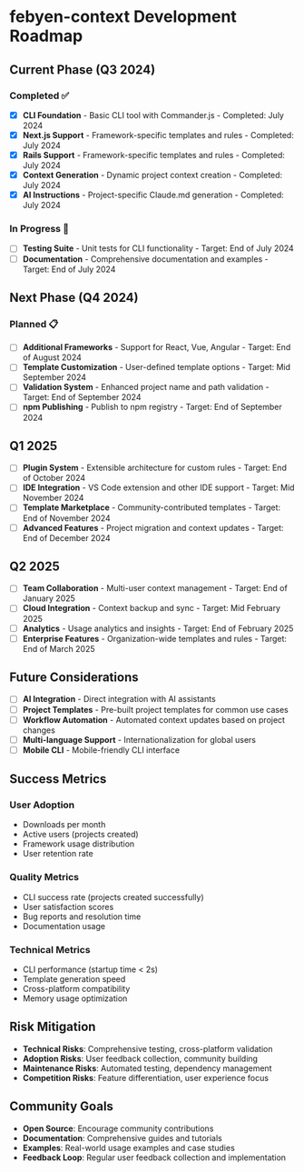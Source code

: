 # febyen-context Development Roadmap

## Current Phase (Q3 2024)

### Completed ✅

- [x] **CLI Foundation** - Basic CLI tool with Commander.js - Completed: July 2024
- [x] **Next.js Support** - Framework-specific templates and rules - Completed: July 2024
- [x] **Rails Support** - Framework-specific templates and rules - Completed: July 2024
- [x] **Context Generation** - Dynamic project context creation - Completed: July 2024
- [x] **AI Instructions** - Project-specific Claude.md generation - Completed: July 2024

### In Progress 🚧

- [ ] **Testing Suite** - Unit tests for CLI functionality - Target: End of July 2024
- [ ] **Documentation** - Comprehensive documentation and examples - Target: End of July 2024

## Next Phase (Q4 2024)

### Planned 📋

- [ ] **Additional Frameworks** - Support for React, Vue, Angular - Target: End of August 2024
- [ ] **Template Customization** - User-defined template options - Target: Mid September 2024
- [ ] **Validation System** - Enhanced project name and path validation - Target: End of September 2024
- [ ] **npm Publishing** - Publish to npm registry - Target: End of September 2024

## Q1 2025

- [ ] **Plugin System** - Extensible architecture for custom rules - Target: End of October 2024
- [ ] **IDE Integration** - VS Code extension and other IDE support - Target: Mid November 2024
- [ ] **Template Marketplace** - Community-contributed templates - Target: End of November 2024
- [ ] **Advanced Features** - Project migration and context updates - Target: End of December 2024

## Q2 2025

- [ ] **Team Collaboration** - Multi-user context management - Target: End of January 2025
- [ ] **Cloud Integration** - Context backup and sync - Target: Mid February 2025
- [ ] **Analytics** - Usage analytics and insights - Target: End of February 2025
- [ ] **Enterprise Features** - Organization-wide templates and rules - Target: End of March 2025

## Future Considerations

- [ ] **AI Integration** - Direct integration with AI assistants
- [ ] **Project Templates** - Pre-built project templates for common use cases
- [ ] **Workflow Automation** - Automated context updates based on project changes
- [ ] **Multi-language Support** - Internationalization for global users
- [ ] **Mobile CLI** - Mobile-friendly CLI interface

## Success Metrics

### User Adoption

- Downloads per month
- Active users (projects created)
- Framework usage distribution
- User retention rate

### Quality Metrics

- CLI success rate (projects created successfully)
- User satisfaction scores
- Bug reports and resolution time
- Documentation usage

### Technical Metrics

- CLI performance (startup time < 2s)
- Template generation speed
- Cross-platform compatibility
- Memory usage optimization

## Risk Mitigation

- **Technical Risks**: Comprehensive testing, cross-platform validation
- **Adoption Risks**: User feedback collection, community building
- **Maintenance Risks**: Automated testing, dependency management
- **Competition Risks**: Feature differentiation, user experience focus

## Community Goals

- **Open Source**: Encourage community contributions
- **Documentation**: Comprehensive guides and tutorials
- **Examples**: Real-world usage examples and case studies
- **Feedback Loop**: Regular user feedback collection and implementation
